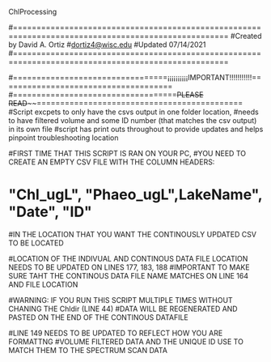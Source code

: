 ChlProcessing

#====================================================================================================
#Created by David A. Ortiz
#dortiz4@wisc.edu
#Updated 07/14/2021
#====================================================================================================

#=================================¡¡¡¡¡¡¡¡¡¡IMPORTANT!!!!!!!!!!!=====================================
#===================================~~~~PLEASE READ~~~~~~============================================
#Script excpets to only have the csvs output in one folder location,
#needs to have filtered volume and some ID number (that matches the csv output) in its own file
#script has print outs throughout to provide updates and helps pinpoint troubleshooting location


#FIRST TIME THAT THIS SCRIPT IS RAN ON YOUR PC, 
#YOU NEED TO CREATE AN EMPTY CSV FILE WITH THE COLUMN HEADERS: 
# "Chl_ugL", "Phaeo_ugL",LakeName", "Date", "ID"
#IN THE LOCATION THAT YOU WANT THE CONTINOUSLY UPDATED CSV TO BE LOCATED

#LOCATION OF THE INDIVUAL AND CONTINOUS DATA FILE LOCATION NEEDS TO BE UPDATED ON LINES 177, 183, 188
#IMPORTANT TO MAKE SURE TAHT THE CONTINOUS DATA FILE NAME MATCHES ON LINE 164 AND FILE LOCATION

#WARNING: IF YOU RUN THIS SCRIPT MULTIPLE TIMES WITHOUT CHANING THE Chldir (LINE 44)
#DATA WILL BE REGENERATED AND PASTED ON THE END OF THE CONTINOUS DATAFILE

#LINE 149 NEEDS TO BE UPDATED TO REFLECT HOW YOU ARE FORMATTNG 
#VOLUME FILTERED DATA AND THE UNIQUE ID USE TO MATCH THEM TO THE SPECTRUM SCAN DATA